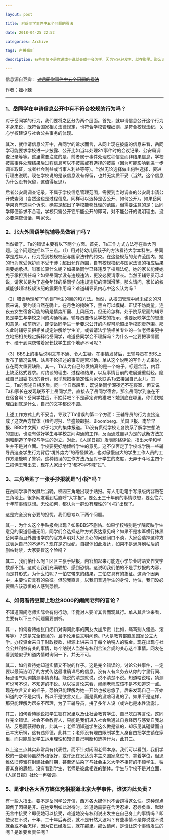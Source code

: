 ```yaml
---

layout: post

title: 对岳同学事件中五个问题的看法

date: 2018-04-25 22:52

categories: Archive

tags: 声援岳昕

description: 有些事情不是你说或不说就会或不会怎样，因为它已经发生，就在那里。那么请问，是谁让这个事情发生的呢？是谁要负责任呢？

---
```


信息源自豆瓣： ~~[对岳同学事件中五个问题的看法](https://www.douban.com/note/667163648/)~~

作者：拙小棘

---
### 1、岳同学在申请信息公开中有不符合校规的行为吗？

对于岳同学的行为，我们要将之区分为两个层面。首先，就申请信息公开这个行为本身来说，既符合国家相关法律规定，也符合学校管理细则，是符合校规法纪、关心学校建设与社会公共事务的体现。

其次，就申请信息公开中，岳同学的诉求而言，从网上现在披露的信息来看，岳同学可能要求学校进一步披露、公开比如当年处理SY事件时的会议记录、公安局调查记录等等。这里需要注意的是，前者属于事件处理过程信息而非结果信息，学校披露事件处理结果后过程信息可以不披露或有选择的披露（因为可能影响到进一步调查取证，或者社会利益或当事人利益等等）。当然无论选择做出何种选择，要进行理由说明。现在学校说的是该信息没有保留，也并无实质不妥（当然，这个信息为什么没有保留，这值得反思）。

后者公安局调查记录，不属于学校信息管理范围，需要到当时调查的公安局申请公开或查阅（当然这也是过程信息，同样可以选择是否公开、如何公开）。如果岳同学果真有这两个诉求，确实是超出了学校能够处理的范围。但需要注意的是：岳同学即便诉求不合理，学校只需公开它所能公开的即可，对不能公开的说明理由，没必要深夜谈话、叫家长。

### 2、北大外国语学院辅导员做错了吗？

当然错了。Ta的错误主要有以下两个方面。首先，Ta工作方式方法存在重大问题。这个问题包括以下三点。（1）用对待幼儿园孩子的方法看待大学本科生。岳同学是成年人，行为受到校规校纪与国家法律的约束。在这些规范的允许范围内，她的行为就受保护而不受干涉；超出允许范围，自有校规校纪与国家法律的相应后果需要她承担。叫家长算什么呢？如果岳同学已经违反了校规法纪，她的家长能使她免于承担责任吗？如果岳同学没有违规违法，更没必要请家长。当然王辅导员可以说，请家长是为了避免年轻的岳同学向违规违纪的深渊滑落。那么请问，家长的权威能够超过校规法纪的震慑作用吗？难道辅导员内心中这么认为吗？

（2）错误地理解了“约谈”学生的目的和方法。当然，从校园管理中尚未成文的习惯来说，要约谈自然在晚上。在月色的掩映下，黑白可以模糊、正误不妨商量。连夜去女生宿舍可能的确是情势所需、上风压力。但无论怎样，处于院系层面的辅导员是学生与学校之间的沟通桥梁。辅导员要传达学校的指示，也要反映学生的想法和意见。如前所述，即便岳同学进一步要求公开的内容可能超出学校职责范围。那么此时辅导员把相关规定讲解给学生听，或者请法学院相关专业的一位老师来更中立地把相关规定解释给岳同学，难道岳同学会不理解吗？为什么一定要把事情蛮干、硬干到深夜带着家长找学生这个地步不可呢？

（3）BBS上的事后说明文笔不通、令人生疑。在事情发酵后，王辅导员在BBS上发布了情况说明。姑且不论描述的事实是否准确。单从这个说明的写作方式来说，存在两大重要缺陷。其一，Ta认为自己的发帖真的是一个帖子。标题含混，内容上缺乏格式要求。对约谈的理由、过程和结果，以及事情目前的进展避重就轻。隐藏自己团委书记的身份，似乎想把事情定性为家长联系Ta去接回自己女儿。其二，Ta的表述自相矛盾。同一个自然段里，既说岳同学深夜还不在寝室，但又说Ta和家长在发现联系不上岳同学后，直接去了岳同学宿舍。那么岳同学到底在不在宿舍啊？岳同学姓岳，不姓薛吧？不是薛定谔的猫吧？她到底在哪里，你们找她理由到底是什么，自己的文字都说不圆。

上述工作方式上的不妥当，导致了Ta错误的第二个方面：王辅导员的行为直接造成了这次西方媒体（纽约时报、华盛顿邮报、Bloomberg、英国卫报、南华早报、BBC中文网）对于北大的集体报道。Ta没有贯彻学校让各院系了解学生想法的意图，也没有做好学生与学校之间沟通的工作，反而通过自以为是的武断方法加剧和制造了学校与学生的对立。对此，《人民日报》发表网络评论，指出大学和学生并不是对立面。学校要更好地倾听学生的意见。这不仅否定了学校或学院一些辅导员追查学生行为背后“境外势力”的奇怪做法，也对傲慢自大的学生工作人员的工作方法敲响了警钟。这种错误的工作方法乃至对于学生的态度，无异于斗地主四个二把俩王带出去，现在人家出个“3”都不得不喊“过”。

### 3、三角地贴了一张手抄报就是“小将”吗？

在岳同学事件发酵后当晚，校园三角地出现手贴报。有人用毛笔手写纸版内容贴在三角地上。很多网友看到后直呼“大字报”，要么王三十年前的事情联想，要么往六十年前事情联想。无论如何，都认为一群没有理性的“小将”出现了。

这是完全没有必要的担忧。我们思考以下两个问题。

其一，为什么这个手贴报会出现？如果BBS不删帖、如果学校特别是学院反映学生意见的渠道畅通无阻，同学们会选择这种方式表达意见吗？如果不是水军横行抹黑岳同学而且外国语学院的官方声明对大家关心的问题闭口不谈，大家会选择这种方式表达自己的不满吗？现在是21世纪，自媒体如此发达，如果不是满屏刷帖后的删帖封禁，大家要冒这个险吗？

其二，我们怕什么呢？区区三张手贴报，内容加起来可能连小学毕业时语文作文字数都不到。这就让我们充满联想、感到恐惧。这说明我们怕的不是手抄报的内容，而是其形式。为什么怕呢？一怕它带来的结果，二怕它具有的象征。这两个因素中，主要怕它具有的象征。但恕我直言，以我们普通学生的身份、地位，我们没必要替应该恐惧的人感到恐惧。

### 4、如何看待豆瓣上粉丝8000的闹闹老师的言论？

不知道闹闹老师实际会有何行动，毕竟对人要听其言而观其行。单从其言论来看，主要有以下三个问题需要剖析。

其一，如何看待她张口闭口对询问此事的网友大加斥责（比如，痛骂别人傻逼、滚等等）？这是完全错误的。且不论用语文明问题。P大是教育部直属国家公立大学。办校资金来自于财政拨款，根源上讲来自于每个纳税人的税金。现在出现与社会公共利益有关的事情，每个纳税人当然有权利合法合规的关心这个事情。网友在看到她似乎知道内情时询问一下，并无不可。

其二，如何看待她知道实情又不说的样子。这是完全错误的。讨论公共事件，一定要以最简洁明了的方式传达最准确详尽的信息。没有人有义务去从你的字里行间、标点语气助词揣测事情真相。能说的清楚就说，说不清楚不说。知道啥说啥，猜测可说可不说，不知道的不说。从以往言论来看，闹闹老师应该不是不知道这一点。现在欲言又止的样子，恐怕只能理解为她一开始也被忽悠了，后来发现自己一开始知道的才不是实情，所以不是欲言又止，而是真的没啥可说的了。如果不是这样，那只能理解为帮亲不帮理，为了王辅导员，拼了多年人设（或许也是本性流露）。

其三，如何看待她说把学生锁在家里以及让社会教育学生、自己吃瓜等言论。这同样完全错误。社会不会教育人，只能是我们进入社会后通过自身经历与感受自我总结、反思而获得教育，此其一；老师明知道学生这么做是错的，却乐见其碰壁而自己幸灾乐祸，这有违师德，此其二；老师没有理由限制学生人身自由把学生锁在家里，而只能启发学生运用理性和知识自己判断和选择行为，此其三。

以上这三点其实非常具有代表性，而不针对闹闹老师本身。我们可以看到，我们学校的一些老师虽然外语很好，或许还在发达资本主义国家念过书、拿着学位，但思维依旧停留在封建社会时期，甚至还沾染了与社会主义大学不相符的不顾学生、独善其身的思想。没有看到学生、老师是彼此相连的整体。学生与学校不是对立面，《人民日报》社论一再强调。

### 5、是谁让各大西方媒体竞相报道北京大学事件，谁该为此负责？

有一些人指出，要不是岳同学公开信，西方各大媒体也不会跑得这么快。这种观点颠倒了因果是非。在她受到如此对待时，难道她需要在含污忍垢、忍辱负重、默默无言中接受？即便她可以接受，难道她没有权利说出发生在自己身上的事情吗？即使现在不说，十年、二十年后再说，就不是轩然大波吗？有些事情不是你说或不说就会或不会怎样，因为它已经发生，就在那里。那么请问，是谁让这个事情发生的呢？是谁要负责任呢？
